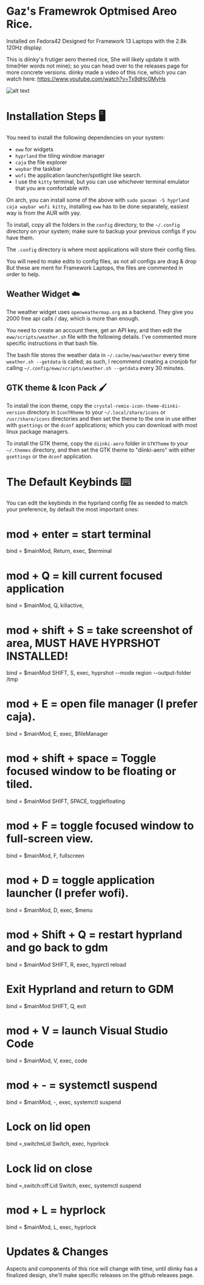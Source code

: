 # Gaz's Framewrok Optmised Areo Rice.
Installed on Fedora42 Designed for Framework 13 Laptops with the 2.8k 120Hz display. 

This is diinky's frutiger aero themed rice, She will likely update it with time(Her words not mine); so you can head over to the releases page for more concrete versions. diinky made a video of this rice, which you can watch here:
https://www.youtube.com/watch?v=Tx9dHc0MyHs

![alt text](./wallpapers/aquarium.png)

# Installation Steps 🖥️

You need to install the following dependencies on your system:

- `eww` for widgets
- `hyprland` the tiling window manager
- `caja` the file explorer
- `waybar` the taskbar
- `wofi` the application launcher/spotlight like search.
- I use the `kitty` terminal, but you can use whichever terminal emulator that you are comfortable with.

On arch, you can install some of the above with `sudo pacman -S hyprland caja waybar wofi kitty`, installing `eww` has to
be done separately, easiest way is from the AUR with yay.

To install, copy all the folders in the `config` directory, to the `~/.config` directory on your system; make sure to backup your previous configs if you have them.

The `.config` directory is where most applications will store their config files.

You will need to make edits to config files, as not all configs are drag & drop But these are ment for Framework Laptops, the files are commented in
order to help.

## Weather Widget ☁️

The weather widget uses `openweathermap.org` as a backend. They give you 2000 free api calls / day, which is more than enough.

You need to create an account there, get an API key, and then edit
the `eww/scripts/weather.sh` file with the following details. I've commented more specific instructions in that bash file.

The bash file stores the weather data in `~/.cache/eww/weather` every time `weather.sh --getdata` is called; as such, I recommend creating a
cronjob for calling `~/.config/eww/scripts/weather.sh --getdata` every 30 minutes.

## GTK theme & Icon Pack 🖌️

To install the icon theme, copy the `crystal-remix-icon-theme-diinki-version` directory in `IconTRheme` to your `~/.local/share/icons` or `/usr/share/icons` directories
and then set the theme to the one in use either with `gsettings` or the `dconf` applications; which you can download with most linux package managers.

To install the GTK theme, copy the `diinki-aero` folder in `GTKTheme` to your `~/.themes` directory,
and then set the GTK theme to "diinki-aero" with either `gsettings` or the `dconf` application.

# The Default Keybinds ⌨️

You can edit the keybinds in the hyprland config file as needed to match your preference, by default the most important ones:

# mod + enter = start terminal
bind = $mainMod, Return, exec, $terminal
# mod + Q = kill current focused application
bind = $mainMod, Q, killactive,
# mod + shift + S = take screenshot of area, MUST HAVE HYPRSHOT INSTALLED!
bind = $mainMod SHIFT, S, exec, hyprshot --mode region --output-folder /tmp
# mod + E = open file manager (I prefer caja).
bind = $mainMod, E, exec, $fileManager
# mod + shift + space = Toggle focused window to be floating or tiled.
bind = $mainMod SHIFT, SPACE, togglefloating
# mod + F = toggle focused window to full-screen view.
bind = $mainMod, F, fullscreen
# mod + D = toggle application launcher (I prefer wofi).
bind = $mainMod, D, exec, $menu
# mod + Shift + Q = restart hyprland and go back to gdm
bind = $mainMod SHIFT, R, exec, hyprctl reload 
# Exit Hyprland and return to GDM
bind = $mainMod SHIFT, Q, exit
# mod + V = launch Visual Studio Code
bind = $mainMod, V, exec, code
# mod + - = systemctl suspend
bind = $mainMod, -, exec, systemctl suspend
# Lock on lid open
bind =,switch:on:Lid Switch, exec, hyprlock
# Lock lid on close
bind =,switch:off:Lid Switch, exec, systemctl suspend
# mod + L = hyprlock
bind = $mainMod, L, exec, hyprlock

# Updates & Changes

Aspects and components of this rice will change with time, until diinky has a finalized design, she'll make specific releases on the github releases page.
